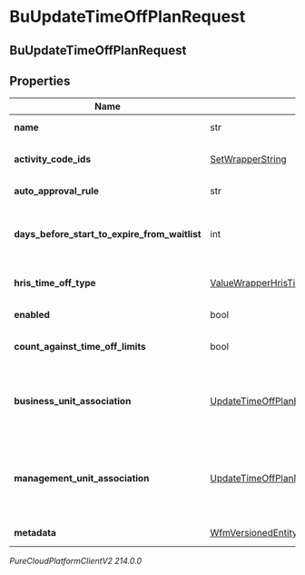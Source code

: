 # BuUpdateTimeOffPlanRequest

## BuUpdateTimeOffPlanRequest

## Properties

|Name | Type | Description | Notes|
|------------ | ------------- | ------------- | -------------|
| **name** | str | The name of this time-off plan | [optional] |
| **activity_code_ids** | [SetWrapperString](SetWrapperString) | The IDs of activity codes to associate with this time-off plan | [optional] |
| **auto_approval_rule** | str | Auto approval rule for this time-off plan | [optional] |
| **days_before_start_to_expire_from_waitlist** | int | The number of days before the time-off request start date for when the request will be expired from the waitlist | [optional] |
| **hris_time_off_type** | [ValueWrapperHrisTimeOffType](ValueWrapperHrisTimeOffType) | Time-off type, if this time-off plan is associated with the integration | [optional] |
| **enabled** | bool | Whether this time-off plan should be used by agents | [optional] |
| **count_against_time_off_limits** | bool | Whether this time-off plan should count against time-off limits | [optional] |
| **business_unit_association** | [UpdateTimeOffPlanBusinessUnitAssociation](UpdateTimeOffPlanBusinessUnitAssociation) | Business unit association, if the time-off plan belongs to a business unit. managementUnitAssociation must not be set if this is populated | [optional] |
| **management_unit_association** | [UpdateTimeOffPlanManagementUnitAssociation](UpdateTimeOffPlanManagementUnitAssociation) | Management unit association, if the time-off plan belongs to a management unit. businessUnitAssociation must not be set if this is populated | [optional] |
| **metadata** | [WfmVersionedEntityMetadata](WfmVersionedEntityMetadata) | Version metadata for this time-off plan | |



_PureCloudPlatformClientV2 214.0.0_
